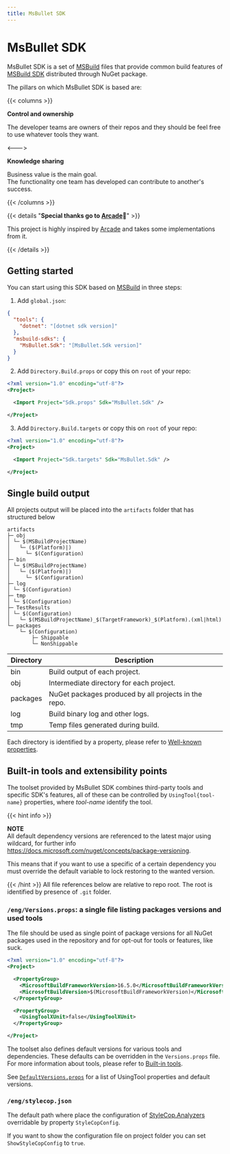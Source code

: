 ```yaml
---
title: MsBullet SDK
---
```


# MsBullet SDK

MsBullet SDK is a set of [MSBuild](https://docs.microsoft.com/en-us/visualstudio/msbuild/msbuild) files that provide common build features of [MSBuild SDK](https://docs.microsoft.com/en-us/visualstudio/msbuild/how-to-use-project-sdk) distributed through NuGet package.

The pillars on which MsBullet SDK is based are:

{{< columns >}}

**Control and ownership**

The developer teams are owners of their repos and they should be feel free to use whatever tools they want.

<--->

**Knowledge sharing**

Business value is the main goal.  
The functionality one team has developed can contribute to another's success.

{{< /columns >}}

{{< details "**Special thanks go to [Arcade](https://github.com/dotnet/arcade)🙏**" >}}

This project is highly inspired by [Arcade](https://github.com/dotnet/arcade) and takes some implementations from it.

{{< /details >}}

## Getting started

You can start using this SDK based on [MSBuild](https://docs.microsoft.com/visualstudio/msbuild) in three steps:

1. Add `global.json`:

``` json
{
  "tools": {
    "dotnet": "[dotnet sdk version]"
  },
  "msbuild-sdks": {
    "MsBullet.Sdk": "[MsBullet.Sdk version]"
  }
}

```

2. Add `Directory.Build.props` or copy this on `root` of your repo:

``` xml
<?xml version="1.0" encoding="utf-8"?>
<Project>

  <Import Project="Sdk.props" Sdk="MsBullet.Sdk" />

</Project>
```

3. Add `Directory.Build.targets` or copy this on `root` of your repo:

``` xml
<?xml version="1.0" encoding="utf-8"?>
<Project>

  <Import Project="Sdk.targets" Sdk="MsBullet.Sdk" />

</Project>
```

## Single build output

All projects output will be placed into the `artifacts` folder that has structured below

``` plain
artifacts
├─ obj
│ └─ $(MSBuildProjectName)
│   └─ ($(Platform)|)
│     └─ $(Configuration)
├─ bin
│ └─ $(MSBuildProjectName)
│   └─ ($(Platform)|)
│     └─ $(Configuration)
├─ log
│ └─ $(Configuration)
├─ tmp
│ └─ $(Configuration)
├─ TestResults
│ └─ $(Configuration)
│   └─ $(MSBuildProjectName)_$(TargetFramework)_$(Platform).(xml|html)
└─ packages
    └─ $(Configuration)
        ├─ Shippable
        └─ NonShippable
```

| Directory | Description |
| --- | --- |
| bin | Build output of each project. |
| obj | Intermediate directory for each project. |
| packages | NuGet packages produced by all projects in the repo. |
| log | Build binary log and other logs. |
| tmp | Temp files generated during build. |

Each directory is identified by a property, please refer to [Well-known properties](./configuration/predefined-variables/).

## Built-in tools and extensibility points

The toolset provided by MsBullet SDK combines third-party tools and specific SDK's features, all of these can be controlled by `UsingTool{tool-name}` properties, where _tool-name_ identify the tool.

{{< hint info >}}

**NOTE**  
All default dependency versions are referenced to the latest major using wildcard, for further info https://docs.microsoft.com/nuget/concepts/package-versioning.

This means that if you want to use a specific of a certain dependency you must override the default variable to lock restoring to the wanted version.

{{< /hint >}}
All file references below are relative to repo root. The root is identified by presence of `.git` folder.

### `/eng/Versions.props`: a single file listing packages versions and used tools

The file should be used as single point of package versions for all NuGet packages used in the repository and for opt-out for tools or features, like suck.

``` xml
<?xml version="1.0" encoding="utf-8"?>
<Project>

  <PropertyGroup>
    <MicrosoftBuildFrameworkVersion>16.5.0</MicrosoftBuildFrameworkVersion>
    <MicrosoftBuildVersion>$(MicrosoftBuildFrameworkVersion)</MicrosoftBuildVersion>
  </PropertyGroup>

  <PropertyGroup>
    <UsingToolXUnit>false</UsingToolXUnit>
  </PropertyGroup>

</Project>

```

The toolset also defines default versions for various tools and dependencies. These defaults can be overridden in the `Versions.props` file.  
For more information about tools, please refer to [Built-in tools](./configuration/tools).

See [`DefaultVersions.props`](../../src/MsBullet.Sdk/tools/DefaultVersions.props) for a list of UsingTool properties and default versions.

### `/eng/stylecop.json`

The default path where place the configuration of [StyleCop.Analyzers](https://github.com/DotNetAnalyzers/StyleCopAnalyzers) overridable by property `StyleCopConfig`.

If you want to show the configuration file on project folder you can set `ShowStyleCopConfig` to `true`.

<!-- 
## Why you need to use or promote this in your organization.

One of the major problems that afflict the teamwork is the sharing of knowledge. This problem is hugely amplified when your organization has multiple teams.
Commonly the communication across teams is poor and this often leads to reinventing the wheel, or when to the things go in well mode the copy and paste is accepts as the "non plus ultra" solution. 

For this reason, the milestones of MsBullet SDK are:

 - being able to share functionality across team and repo is one of the peace to grow and increase the organization's revenues.
 - offer to dev and team or repo owners a modular and sustainable solution to manage what tools that are needed, and which aren't, for yours daily work. 
-->
